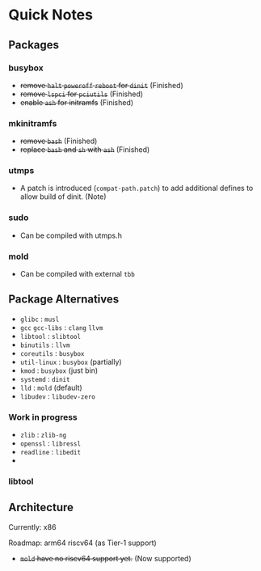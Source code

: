 # Quick Notes

## Packages

### busybox

- ~~remove `halt` `poweroff` `reboot` for `dinit`~~ (Finished)
- ~~remove `lspci` for `pciutils`~~ (Finished)
- ~~enable `ash` for initramfs~~ (Finished)

### mkinitramfs

- ~~remove `bash`~~ (Finished)
- ~~replace `bash` and `sh` with `ash`~~ (Finished)

### utmps

- A patch is introduced (`compat-path.patch`) to add additional defines to allow build of dinit. (Note)

### sudo

- Can be compiled with utmps.h

### mold

- Can be compiled with external `tbb`

## Package Alternatives

- `glibc` : `musl`
- `gcc` `gcc-libs` : `clang` `llvm`
- `libtool` : `slibtool`
- `binutils` : `llvm`
- `coreutils` : `busybox`
- `util-linux` : `busybox` (partially)
- `kmod` : `busybox` (just bin)
- `systemd` : `dinit`
- `lld` : `mold` (default)
- `libudev` : `libudev-zero`

### Work in progress

- `zlib` : `zlib-ng`
- `openssl` : `libressl`
- `readline` : `libedit`
- 

### libtool

## Architecture

Currently: x86

Roadmap: arm64 riscv64 (as Tier-1 support)

- ~~`mold` have no riscv64 support yet.~~ (Now supported)